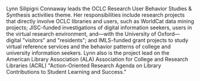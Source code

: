 Lynn Silipigni Connaway leads the OCLC Research User Behavior Studies & Synthesis activities theme. Her responsibilities include research projects that directly involve OCLC libraries and users, such as WorldCat data mining projects; JISC-funded investigations of digital information seekers, users in the virtual research environment, and—with the University of Oxford—digital "visitors" and "residents"; and IMLS-funded grant projects to study virtual reference services and the behavior patterns of college and university information seekers. Lynn also is the project lead on the American Library Association (ALA) Association for College and Research Libraries (ACRL) "Action-Oriented Research Agenda on Library Contributions to Student Learning and Success."